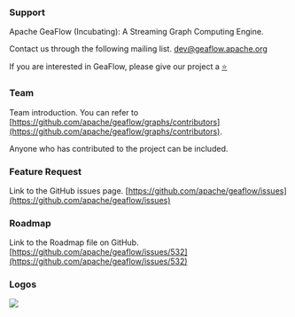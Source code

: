 ### Support

Apache GeaFlow (Incubating): A Streaming Graph Computing Engine.

Contact us through the following mailing list.
[dev@geaflow.apache.org](mailto:dev@geaflow.apache.org)

If you are interested in GeaFlow, please give our project a [⭐](https://github.com/apache/geaflow)

### Team

Team introduction. You can refer to [https://github.com/apache/geaflow/graphs/contributors](https://github.com/apache/geaflow/graphs/contributors).

Anyone who has contributed to the project can be included.

### Feature Request

Link to the GitHub issues page. [https://github.com/apache/geaflow/issues](https://github.com/apache/geaflow/issues)

### Roadmap

Link to the Roadmap file on GitHub. [https://github.com/apache/geaflow/issues/532](https://github.com/apache/geaflow/issues/532)

### Logos

![](/img/logo.png)
